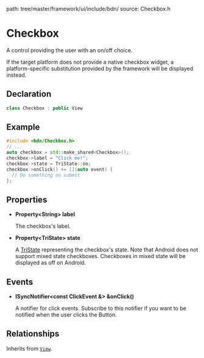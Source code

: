 path: tree/master/framework/ui/include/bdn/
source: Checkbox.h

# Checkbox

A control providing the user with an on/off choice.

If the target platform does not provide a native checkbox widget, a platform-specific substitution provided by the framework will be displayed instead.

## Declaration

```C++
class Checkbox : public View
```

## Example

```C++
#include <bdn/Checkbox.h>
// ...
auto checkbox = std::make_shared<Checkbox>();
checkbox->label = "Click me!";
checkbox->state = TriState::on;
checkbox->onClick() += [](auto event) {
  // Do something on submit
};
```

## Properties

* **Property<String\> label**
	
	The checkbox's label.

* **Property<TriState\> state**
	
	A [TriState](tri_state.md) representing the checkbox's state. Note that Android does not support mixed state checkboxes. Checkboxes in mixed state will be displayed as off on Android.

## Events

* **ISyncNotifier<const ClickEvent &\> &onClick()**

	A notifier for click events. Subscribe to this notifier if you want to be notified when the user clicks the Button.

## Relationships

Inherits from [`View`](view.md).


